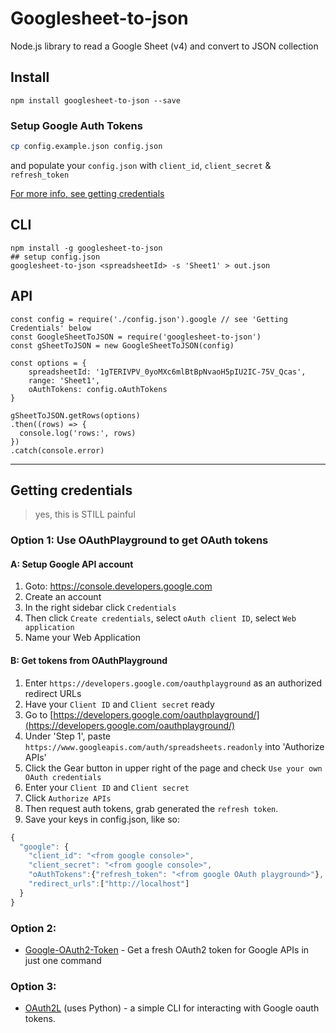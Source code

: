 # Googlesheet-to-json  
Node.js library to read a Google Sheet (v4) and convert to JSON collection

## Install
```
npm install googlesheet-to-json --save
```

### Setup Google Auth Tokens
```sh
cp config.example.json config.json
```
and populate your `config.json` with `client_id`, `client_secret` & `refresh_token`

[For more info, see getting credentials](#getting-credentials)

## CLI
```
npm install -g googlesheet-to-json
## setup config.json
googlesheet-to-json <spreadsheetId> -s 'Sheet1' > out.json
```

## API
```
const config = require('./config.json').google // see 'Getting Credentials' below
const GoogleSheetToJSON = require('googlesheet-to-json')
const gSheetToJSON = new GoogleSheetToJSON(config)

const options = {
    spreadsheetId: '1gTERIVPV_0yoMXc6mlBtBpNvaoH5pIU2IC-75V_Qcas',
    range: 'Sheet1',
    oAuthTokens: config.oAuthTokens
}

gSheetToJSON.getRows(options)
.then((rows) => {
  console.log('rows:', rows)
})
.catch(console.error)
```

----
## Getting credentials
> yes, this is STILL painful

### Option 1: Use OAuthPlayground to get OAuth tokens  

#### A: Setup Google API account
1. Goto: https://console.developers.google.com
2. Create an account
3. In the right sidebar click `Credentials`
4. Then click `Create credentials`, select `oAuth client ID`, select `Web application`
6. Name your Web Application

#### B: Get tokens from OAuthPlayground
1. Enter `https://developers.google.com/oauthplayground` as an authorized redirect URLs
2. Have your `Client ID` and `Client secret` ready
3. Go to [https://developers.google.com/oauthplayground/](https://developers.google.com/oauthplayground/)
4. Under 'Step 1', paste `https://www.googleapis.com/auth/spreadsheets.readonly` into 'Authorize APIs'
5. Click the Gear button in upper right of the page and check `Use your own OAuth credentials`
6. Enter your `Client ID` and `Client secret`
7. Click `Authorize APIs`
8. Then request auth tokens, grab generated the `refresh token`.
9. Save your keys in config.json, like so:
```js
{
  "google": {
    "client_id": "<from google console>",
    "client_secret": "<from google console>",
    "oAuthTokens":{"refresh_token": "<from google OAuth playground>"},
    "redirect_urls":["http://localhost"]
  }
}
```

### Option 2:
- [Google-OAuth2-Token](https://github.com/h2non/google-oauth2-token) - Get a fresh OAuth2 token for Google APIs in just one command

### Option 3:
- [OAuth2L](https://github.com/google/oauth2l)
(uses Python) - a simple CLI for interacting with Google oauth tokens.
